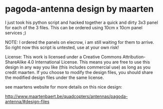 # pagoda-antenna design by maarten

I just took his python script and hacked together a quick and dirty 3x3 panel
for each of the 3 files. This can be ordered using 10cm x 10cm panel services ;)

NOTE:
I ordered the panels on elecrow, i am still waiting for them to arrive. So right now this script is untested, use at your own risk!

License:
This work is licensed under a Creative Commons Attribution-ShareAlike 4.0 International License.
This means you are free to use this design in any way you like (this includes commercial use) 
as long as you credit maarten. If you choose to modify the design files, you should 
share the modified design files under the same license.

see maartens website for more details on this nice design:

http://www.maartenbaert.be/quadcopters/antennas/pagoda-antenna/#design-files
